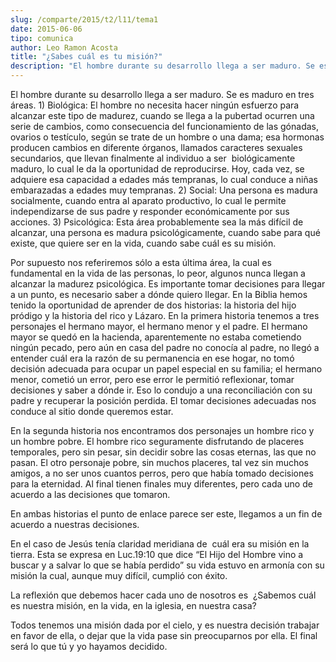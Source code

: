 ```yaml
---
slug: /comparte/2015/t2/l11/tema1
date: 2015-06-06
tipo: comunica
author: Leo Ramon Acosta
title: "¿Sabes cuál es tu misión?"
description: "El hombre durante su desarrollo llega a ser maduro. Se es maduro en tres áreas.  1) Biológica: El hombre no necesita hacer ningún esfuerzo para alcanzar este  tipo de madurez, cuando se llega a la pubertad ocurren una serie de cambios,  como consecuencia del funcionamiento de ..."
---
```


El hombre durante su desarrollo llega a ser maduro. Se es maduro en tres áreas. 1) Biológica: El hombre no necesita hacer ningún esfuerzo para alcanzar este tipo de madurez, cuando se llega a la pubertad ocurren una serie de cambios, como consecuencia del funcionamiento de las gónadas, ovarios o testículo, según se trate de un hombre o una dama; esa hormonas producen cambios en diferente órganos, llamados caracteres sexuales secundarios, que llevan finalmente al individuo a ser  biológicamente maduro, lo cual le da la oportunidad de reproducirse. Hoy, cada vez, se adquiere esa capacidad a edades más tempranas, lo cual conduce a niñas embarazadas a edades muy tempranas. 2) Social: Una persona es madura socialmente, cuando entra al aparato productivo, lo cual le permite independizarse de sus padre y responder económicamente por sus acciones. 3) Psicológica: Esta área probablemente sea la más difícil de alcanzar, una persona es madura psicológicamente, cuando sabe para qué existe, que quiere ser en la vida, cuando sabe cuál es su misión.

Por supuesto nos referiremos sólo a esta última área, la cual es fundamental en la vida de las personas, lo peor, algunos nunca llegan a alcanzar la madurez psicológica. Es importante tomar decisiones para llegar a un punto, es necesario saber a dónde quiero llegar. En la Biblia hemos tenido la oportunidad de aprender de dos historias: la historia del hijo pródigo y la historia del rico y Lázaro. En la primera historia tenemos a tres personajes el hermano mayor, el hermano menor y el padre. El hermano mayor se quedó en la hacienda, aparentemente no estaba cometiendo ningún pecado, pero aún en casa del padre no conocía al padre, no llegó a entender cuál era la razón de su permanencia en ese hogar, no tomó decisión adecuada para ocupar un papel especial en su familia; el hermano menor, cometió un error, pero ese error le permitió reflexionar, tomar decisiones y saber a dónde ir. Eso lo condujo a una reconciliación con su padre y recuperar la posición perdida. El tomar decisiones adecuadas nos conduce al sitio donde queremos estar.

En la segunda historia nos encontramos dos personajes un hombre rico y un hombre pobre. El hombre rico seguramente disfrutando de placeres temporales, pero sin pesar, sin decidir sobre las cosas eternas, las que no pasan. El otro personaje pobre, sin muchos placeres, tal vez sin muchos amigos, a no ser unos cuantos perros, pero que había tomado decisiones para la eternidad. Al final tienen finales muy diferentes, pero cada uno de acuerdo a las decisiones que tomaron.

En ambas historias el punto de enlace parece ser este, llegamos a un fin de acuerdo a nuestras decisiones.

En el caso de Jesús tenía claridad meridiana de  cuál era su misión en la tierra. Esta se expresa en Luc.19:10 que dice “El Hijo del Hombre vino a buscar y a salvar lo que se había perdido” su vida estuvo en armonía con su misión la cual, aunque muy difícil, cumplió con éxito.

La reflexión que debemos hacer cada uno de nosotros es  ¿Sabemos cuál es nuestra misión, en la vida, en la iglesia, en nuestra casa?

Todos tenemos una misión dada por el cielo, y es nuestra decisión trabajar en favor de ella, o dejar que la vida pase sin preocuparnos por ella. El final será lo que tú y yo hayamos decidido.
